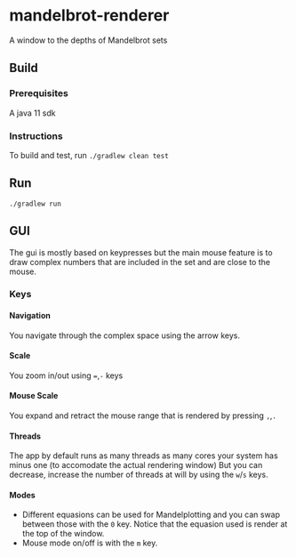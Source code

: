 # mandelbrot-renderer

A window to the depths of Mandelbrot sets

## Build

### Prerequisites

A java 11 sdk

### Instructions

To build and test, run `./gradlew clean test`

## Run

`./gradlew run`

## GUI

The gui is mostly based on keypresses but the main mouse feature is to draw complex numbers that are included in the set
and are close to the mouse.

### Keys

#### Navigation

You navigate through the complex space using the arrow keys.

#### Scale

You zoom in/out using `=`,`-` keys

#### Mouse Scale

You expand and retract the mouse range that is rendered by pressing `,`,`.`

#### Threads
The app by default runs as many threads as many cores your system has minus one (to accomodate the actual rendering
window)
But you can decrease, increase the number of threads at will by using the `w`/`s` keys.

#### Modes
* Different equasions can be used for Mandelplotting and you can swap between those with the `0`  key.
Notice that the equasion used is render at the top of the window.
* Mouse mode on/off is with the `m` key.